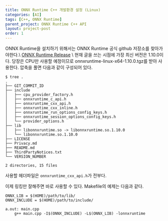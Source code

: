 ```yaml
---
title: ONNX Runtime C++ 개발환경 설정 (Linux)
categories: [AI]
tags: [C++, ONNX Runtime]
parent_project: ONNX Runtime C++ API
layout: project-post
order: 1
---
```


ONNX Runtime을 설치하기 위해서는 ONNX Runtime 공식 github 저장소를 찾아가야한다.\\
[ONNX Runtime Release](https://github.com/microsoft/onnxruntime/releases) \\
현재 글을 쓰는 시점에 가장 최신 버전은 1.10.0이다. 당장은 CPU만 사용할 예정이므로 
onnxruntime-linux-x64-1.10.0.tgz를 받아 사용한다. 압축을 풀면 다음과 같이 구성되어 있다.
```console
$ tree .
.
├── GIT_COMMIT_ID
├── include
│   ├── cpu_provider_factory.h
│   ├── onnxruntime_c_api.h
│   ├── onnxruntime_cxx_api.h
│   ├── onnxruntime_cxx_inline.h
│   ├── onnxruntime_run_options_config_keys.h
│   ├── onnxruntime_session_options_config_keys.h
│   └── provider_options.h
├── lib
│   ├── libonnxruntime.so -> libonnxruntime.so.1.10.0
│   └── libonnxruntime.so.1.10.0
├── LICENSE
├── Privacy.md
├── README.md
├── ThirdPartyNotices.txt
└── VERSION_NUMBER

2 directories, 15 files
```
사용할 헤더파일은 ```onnxruntime_cxx_api.h```가 전부다.


이제 링킹만 잘해주면 바로 사용할 수 있다. Makefile의 예제는 다음과 같다.
```make
ONNX_LIB = $(HOME)/path/to/lib/
ONNX_INCLUDE = $(HOME)/path/to/include/

a.out: main.cpp
	g++ main.cpp -I$(ONNX_INCLUDE) -L$(ONNX_LIB) -lonnxruntime
```

